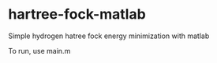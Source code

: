 # hartree-fock-matlab
Simple hydrogen hatree fock energy minimization with matlab

To run, use main.m
